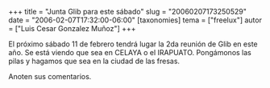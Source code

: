 +++
title = "Junta Glib para este sábado"
slug = "20060207173250529"
date = "2006-02-07T17:32:00-06:00"
[taxonomies]
tema = ["freelux"]
autor = ["Luis Cesar Gonzalez Muñoz"]
+++

El próximo sábado 11 de febrero tendrá lugar la 2da reunión de Glib en
este año. Se está viendo que sea en CELAYA o el IRAPUATO. Pongámonos las
pilas y hagamos que sea en la ciudad de las fresas.

Anoten sus comentarios.
